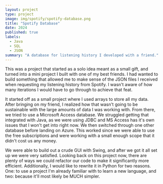 ```yaml
---
layout: project
type: project
image: img/spotify/spotify-database.png
title: "Spotify Database"
date: 2024
published: true
labels:
  - Java
  - SQL
  - JSON
summary: "A database for listening history I developed with a friend."
---
```


This was a project that started as a solo idea meant as a small gift, and turned into a mini project I built with one of my best friends. I had wanted to build something that allowed me to make sense of the JSON files I received when requesting my listening history from Spotify. I wasn't aware of how many iterations I would have to go through to achieve that feat.

It started off as a small project where I used arrays to store all my data. After bringing on my friend, I realized how that wasn't going to be sustainable with the large amounts of data I was working with. From there, we tried to use a Microsoft Access database. We struggled getting that integrated with Java, as we were using JDBC and MS Access has it's own issues that I won't get into right now. We then switched through one other database before landing on Azure. This worked since we were able to use the free subscriptions and were working with a small enough scope that it didn't cost us any money.

We were able to build out a crude GUI with Swing, and after we got it all set up we were very satisfied. Looking back on this project now, there are plenty of ways we could refactor our code to make it significantly more efficient. Additionally, I would like to rewrite it in Python for two reasons. One: to use a project I'm already familiar with to learn a new language, and two: because it'll most likely be MUCH simpler.
